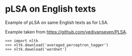 # pLSA on English texts
Example of pLSA on same English texts as for LSA.

Example taken from https://github.com/yedivanseven/PLSA.

```
>>> import nltk
>>> nltk.download('averaged_perceptron_tagger')
>>> nltk.download('wordnet')
```